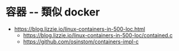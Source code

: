# 容器 -- 類似 docker

* https://blog.lizzie.io/linux-containers-in-500-loc.html
    * https://blog.lizzie.io/linux-containers-in-500-loc/contained.c
    * https://github.com/osinstom/containers-impl-c
